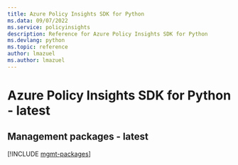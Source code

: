 ```yaml
---
title: Azure Policy Insights SDK for Python
ms.data: 09/07/2022
ms.service: policyinsights
description: Reference for Azure Policy Insights SDK for Python
ms.devlang: python
ms.topic: reference
author: lmazuel
ms.author: lmazuel
---
```

# Azure Policy Insights SDK for Python - latest

## Management packages - latest
[!INCLUDE [mgmt-packages](policy-insights-mgmt-index.md)]